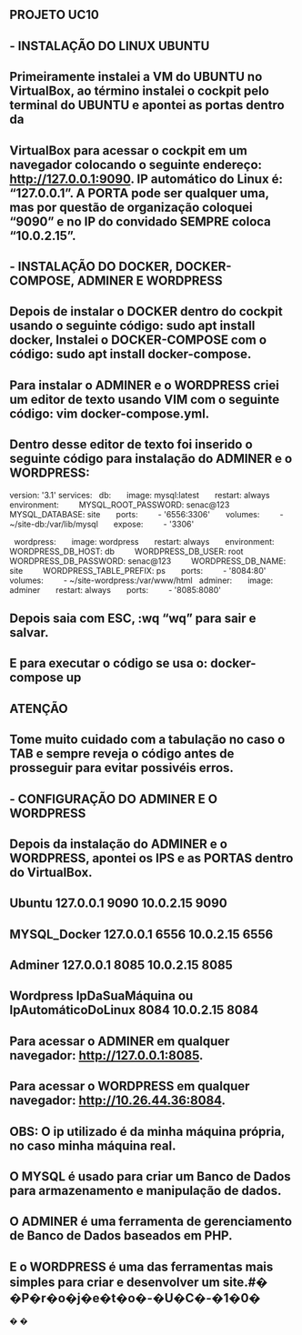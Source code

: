 ## PROJETO UC10

## - INSTALAÇÃO DO LINUX UBUNTU

## Primeiramente instalei a VM do UBUNTU no VirtualBox, ao término instalei o cockpit pelo terminal do UBUNTU e apontei as portas dentro da
## VirtualBox para acessar o cockpit em um navegador colocando o seguinte endereço: http://127.0.0.1:9090. IP automático do Linux é: “127.0.0.1”. A PORTA pode ser qualquer uma, mas por questão de organização coloquei “9090” e no IP do convidado SEMPRE coloca “10.0.2.15”.

## - INSTALAÇÃO DO DOCKER, DOCKER-COMPOSE, ADMINER E WORDPRESS

## Depois de instalar o DOCKER dentro do cockpit usando o seguinte código: sudo apt install docker, Instalei o DOCKER-COMPOSE com o código: sudo apt install docker-compose.
## Para instalar o ADMINER e o WORDPRESS criei um editor de texto usando VIM com o seguinte código: vim docker-compose.yml.
## Dentro desse editor de texto foi inserido o seguinte código para instalação do ADMINER e o WORDPRESS:

version: '3.1'
services:
 
    db:
        image: mysql:latest
        restart: always
        environment:
            MYSQL_ROOT_PASSWORD: senac@123
            MYSQL_DATABASE: site
        ports:
            - '6556:3306'
        volumes:
            - ~/site-db:/var/lib/mysql
        expose:
            - '3306'
   

    wordpress:
        image: wordpress
        restart: always
        environment:
            WORDPRESS_DB_HOST: db
            WORDPRESS_DB_USER: root
            WORDPRESS_DB_PASSWORD: senac@123
            WORDPRESS_DB_NAME: site
            WORDPRESS_TABLE_PREFIX: ps
        ports:
            - '8084:80'
        volumes:
            - ~/site-wordpress:/var/www/html
    adminer:
        image: adminer
        restart: always
        ports:
            - '8085:8080'

## Depois saia com ESC, :wq “wq” para sair e salvar.
## E para executar o código se usa o: docker-compose up

## ATENÇÃO
## Tome muito cuidado com a tabulação no caso o TAB e sempre reveja o código antes de prosseguir para evitar possivéis erros.

## - CONFIGURAÇÃO DO ADMINER E O WORDPRESS

## Depois da instalação do ADMINER e o WORDPRESS, apontei os IPS e as PORTAS dentro do VirtualBox.

## Ubuntu 127.0.0.1 9090 10.0.2.15 9090
## MYSQL_Docker 127.0.0.1 6556 10.0.2.15 6556
## Adminer 127.0.0.1 8085 10.0.2.15 8085
## Wordpress IpDaSuaMáquina ou IpAutomáticoDoLinux 8084 10.0.2.15 8084

## Para acessar o ADMINER em qualquer navegador: http://127.0.0.1:8085.

## Para acessar o WORDPRESS em qualquer navegador: http://10.26.44.36:8084.
## OBS: O ip utilizado é da minha máquina própria, no caso minha máquina real.

## O MYSQL é usado para criar um Banco de Dados para armazenamento e manipulação de dados.

## O ADMINER é uma ferramenta de gerenciamento de Banco de Dados baseados em PHP.

## E o WORDPRESS é uma das ferramentas mais simples para criar e desenvolver um site.#� �P�r�o�j�e�t�o�-�U�C�-�1�0�
�
�
